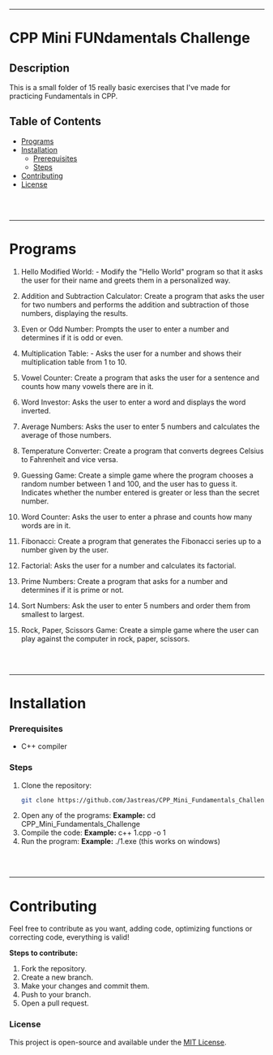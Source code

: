 <hr>

# CPP Mini FUNdamentals Challenge

## Description
This is a small folder of 15 really basic exercises that I've made for practicing Fundamentals in CPP.

## Table of Contents
- [Programs](#programs)
- [Installation](#installation)
  - [Prerequisites](#prerequisites)
  - [Steps](#steps)
- [Contributing](#contributing)
- [License](#license)

<br><br><hr>
# Programs

1. Hello Modified World: -
Modify the "Hello World" program so that it asks the user for their name and greets them in a personalized way.

2. Addition and Subtraction Calculator:
Create a program that asks the user for two numbers and performs the addition and subtraction of those numbers, displaying the results.

3. Even or Odd Number:
Prompts the user to enter a number and determines if it is odd or even.

4. Multiplication Table: -
Asks the user for a number and shows their multiplication table from 1 to 10.

5. Vowel Counter:
Create a program that asks the user for a sentence and counts how many vowels there are in it.

6. Word Investor:
Asks the user to enter a word and displays the word inverted.

7. Average Numbers:
Asks the user to enter 5 numbers and calculates the average of those numbers.

8. Temperature Converter:
Create a program that converts degrees Celsius to Fahrenheit and vice versa.

9. Guessing Game:
Create a simple game where the program chooses a random number between 1 and 100, and the user has to guess it. Indicates whether the number entered is greater or less than the secret number.

10. Word Counter:
Asks the user to enter a phrase and counts how many words are in it.

11. Fibonacci:
Create a program that generates the Fibonacci series up to a number given by the user.

12. Factorial:
Asks the user for a number and calculates its factorial.

13. Prime Numbers:
Create a program that asks for a number and determines if it is prime or not.

14. Sort Numbers:
Ask the user to enter 5 numbers and order them from smallest to largest.

15. Rock, Paper, Scissors Game:
Create a simple game where the user can play against the computer in rock, paper, scissors.

<br><br><hr>
# Installation

### Prerequisites

- C++ compiler

### Steps
1. Clone the repository:
   ```bash
   git clone https://github.com/Jastreas/CPP_Mini_Fundamentals_Challenge.git
   ```
2. Open any of the programs:
    **Example:**
    cd CPP_Mini_Fundamentals_Challenge
3. Compile the code:
    **Example:**
    c++ 1.cpp -o 1
4. Run the program:
    **Example:**
    ./1.exe (this works on windows)

<br><br><hr>
# Contributing

Feel free to contribute as you want, adding code, optimizing functions or correcting code, everything is valid!

**Steps to contribute:**
1. Fork the repository.
2. Create a new branch.
3. Make your changes and commit them.
4. Push to your branch.
5. Open a pull request.

### License
This project is open-source and available under the [MIT License](LICENSE).
